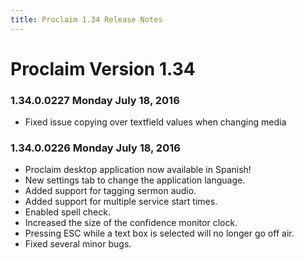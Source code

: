 ```yaml
---
title: Proclaim 1.34 Release Notes
---
```


# Proclaim Version 1.34

### 1.34.0.0227 Monday July 18, 2016
* Fixed issue copying over textfield values when changing media

### 1.34.0.0226 Monday July 18, 2016
* Proclaim desktop application now available in Spanish!
* New settings tab to change the application language.
* Added support for tagging sermon audio.
* Added support for multiple service start times.
* Enabled spell check.
* Increased the size of the confidence monitor clock.
* Pressing ESC while a text box is selected will no longer go off air.
* Fixed several minor bugs.
